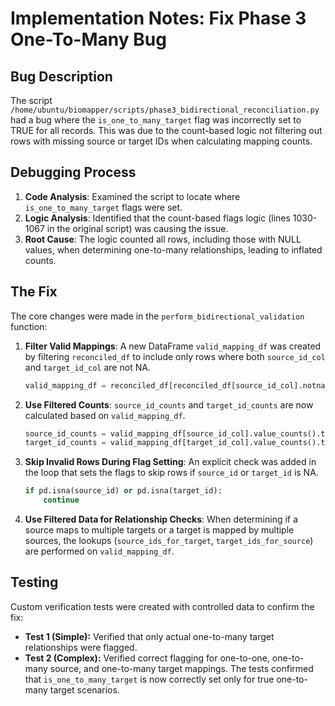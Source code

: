 # Implementation Notes: Fix Phase 3 One-To-Many Bug

## Bug Description
The script `/home/ubuntu/biomapper/scripts/phase3_bidirectional_reconciliation.py` had a bug where the `is_one_to_many_target` flag was incorrectly set to TRUE for all records. This was due to the count-based logic not filtering out rows with missing source or target IDs when calculating mapping counts.

## Debugging Process
1.  **Code Analysis**: Examined the script to locate where `is_one_to_many_target` flags were set.
2.  **Logic Analysis**: Identified that the count-based flags logic (lines 1030-1067 in the original script) was causing the issue.
3.  **Root Cause**: The logic counted all rows, including those with NULL values, when determining one-to-many relationships, leading to inflated counts.

## The Fix
The core changes were made in the `perform_bidirectional_validation` function:
1.  **Filter Valid Mappings**: A new DataFrame `valid_mapping_df` was created by filtering `reconciled_df` to include only rows where both `source_id_col` and `target_id_col` are not NA.
    ```python
    valid_mapping_df = reconciled_df[reconciled_df[source_id_col].notna() & reconciled_df[target_id_col].notna()]
    ```
2.  **Use Filtered Counts**: `source_id_counts` and `target_id_counts` are now calculated based on `valid_mapping_df`.
    ```python
    source_id_counts = valid_mapping_df[source_id_col].value_counts().to_dict()
    target_id_counts = valid_mapping_df[target_id_col].value_counts().to_dict()
    ```
3.  **Skip Invalid Rows During Flag Setting**: An explicit check was added in the loop that sets the flags to skip rows if `source_id` or `target_id` is NA.
    ```python
    if pd.isna(source_id) or pd.isna(target_id):
        continue
    ```
4.  **Use Filtered Data for Relationship Checks**: When determining if a source maps to multiple targets or a target is mapped by multiple sources, the lookups (`source_ids_for_target`, `target_ids_for_source`) are performed on `valid_mapping_df`.

## Testing
Custom verification tests were created with controlled data to confirm the fix:
-   **Test 1 (Simple):** Verified that only actual one-to-many target relationships were flagged.
-   **Test 2 (Complex):** Verified correct flagging for one-to-one, one-to-many source, and one-to-many target mappings.
The tests confirmed that `is_one_to_many_target` is now correctly set only for true one-to-many target scenarios.

